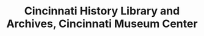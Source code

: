 ---
layout: repo
title: "Cincinnati History Library and Archives, Cincinnati Museum Center"
id: 310
permalink: repos/310/
---